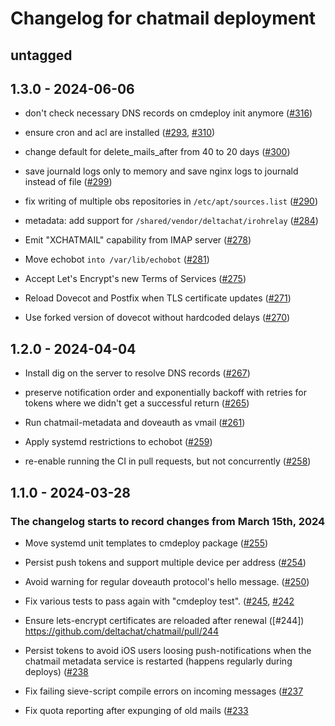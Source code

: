 # Changelog for chatmail deployment 

## untagged

## 1.3.0 - 2024-06-06

- don't check necessary DNS records on cmdeploy init anymore
  ([#316](https://github.com/deltachat/chatmail/pull/316))

- ensure cron and acl are installed
  ([#293](https://github.com/deltachat/chatmail/pull/293),
  [#310](https://github.com/deltachat/chatmail/pull/310))

- change default for delete_mails_after from 40 to 20 days
  ([#300](https://github.com/deltachat/chatmail/pull/300))

- save journald logs only to memory and save nginx logs to journald instead of file
  ([#299](https://github.com/deltachat/chatmail/pull/299))

- fix writing of multiple obs repositories in `/etc/apt/sources.list`
  ([#290](https://github.com/deltachat/chatmail/pull/290))

- metadata: add support for `/shared/vendor/deltachat/irohrelay`
  ([#284](https://github.com/deltachat/chatmail/pull/284))

- Emit "XCHATMAIL" capability from IMAP server 
  ([#278](https://github.com/deltachat/chatmail/pull/278))

- Move echobot `into /var/lib/echobot`
  ([#281](https://github.com/deltachat/chatmail/pull/281))

- Accept Let's Encrypt's new Terms of Services
  ([#275](https://github.com/deltachat/chatmail/pull/276))

- Reload Dovecot and Postfix when TLS certificate updates
  ([#271](https://github.com/deltachat/chatmail/pull/271))

- Use forked version of dovecot without hardcoded delays
  ([#270](https://github.com/deltachat/chatmail/pull/270))

## 1.2.0 - 2024-04-04

- Install dig on the server to resolve DNS records
  ([#267](https://github.com/deltachat/chatmail/pull/267))

- preserve notification order and exponentially backoff with 
  retries for tokens where we didn't get a successful return
  ([#265](https://github.com/deltachat/chatmail/pull/263))

- Run chatmail-metadata and doveauth as vmail
  ([#261](https://github.com/deltachat/chatmail/pull/261))

- Apply systemd restrictions to echobot
  ([#259](https://github.com/deltachat/chatmail/pull/259))

- re-enable running the CI in pull requests, but not concurrently 
  ([#258](https://github.com/deltachat/chatmail/pull/258))


## 1.1.0 - 2024-03-28

### The changelog starts to record changes from March 15th, 2024 

- Move systemd unit templates to cmdeploy package 
  ([#255](https://github.com/deltachat/chatmail/pull/255))

- Persist push tokens and support multiple device per address 
  ([#254](https://github.com/deltachat/chatmail/pull/254))

- Avoid warning for regular doveauth protocol's hello message. 
  ([#250](https://github.com/deltachat/chatmail/pull/250))

- Fix various tests to pass again with "cmdeploy test". 
  ([#245](https://github.com/deltachat/chatmail/pull/245),
  [#242](https://github.com/deltachat/chatmail/pull/242)

- Ensure lets-encrypt certificates are reloaded after renewal 
  ([#244]) https://github.com/deltachat/chatmail/pull/244

- Persist tokens to avoid iOS users loosing push-notifications when the
  chatmail metadata service is restarted (happens regularly during deploys)
  ([#238](https://github.com/deltachat/chatmail/pull/239)

- Fix failing sieve-script compile errors on incoming messages
  ([#237](https://github.com/deltachat/chatmail/pull/239)

- Fix quota reporting after expunging of old mails
  ([#233](https://github.com/deltachat/chatmail/pull/239)
